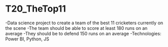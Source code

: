 # T20_TheTop11
-Data science project to create a team of the best 11 cricketers currently on the scene -The team should be able to score at least 180 runs on an average -They should be to defend 150 runs on an average -Technologies: Power BI, Python, JS
